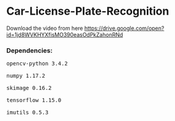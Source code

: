 # Car-License-Plate-Recognition

Download the video from here https://drive.google.com/open?id=1jd8WVKHYXfisMO390easOdPkZahonRNd

### Dependencies:
<pre>
opencv-python 3.4.2<br>
numpy 1.17.2<br>
skimage 0.16.2<br>
tensorflow 1.15.0<br>
imutils 0.5.3</pre>
